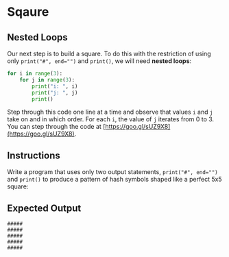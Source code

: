 # Sqaure

## Nested Loops

Our next step is to build a square. To do this with the restriction of using only `print("#", end="")` and `print()`, we will need **nested loops**:

```python
for i in range(3):
    for j in range(3):
        print("i: ", i)
        print("j: ", j)
        print()
```

Step through this code one line at a time and observe that values  `i` and `j` take on and in which order. For each `i`, the value of `j` iterates from 0 to 3. You can step through the code at [https://goo.gl/sUZ9X8](https://goo.gl/sUZ9X8).

## Instructions

Write a program that uses only two output statements, `print("#", end="")` and `print()` to produce a pattern of hash symbols shaped like a perfect 5x5 square:

## Expected Output

``` plaintext
#####
#####
#####
#####
#####
```
